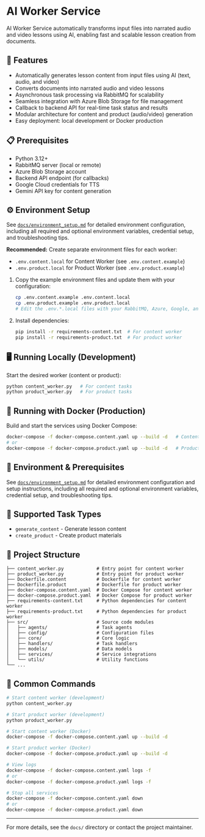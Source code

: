 # AI Worker Service

AI Worker Service automatically transforms input files into narrated audio and video lessons using AI, enabling fast and scalable lesson creation from documents.

## 🚀 Features

- Automatically generates lesson content from input files using AI (text, audio, and video)
- Converts documents into narrated audio and video lessons
- Asynchronous task processing via RabbitMQ for scalability
- Seamless integration with Azure Blob Storage for file management
- Callback to backend API for real-time task status and results
- Modular architecture for content and product (audio/video) generation
- Easy deployment: local development or Docker production

## 📋 Prerequisites

- Python 3.12+
- RabbitMQ server (local or remote)
- Azure Blob Storage account
- Backend API endpoint (for callbacks)
- Google Cloud credentials for TTS
- Gemini API key for content generation

## ⚙️ Environment Setup

See [`docs/environment_setup.md`](docs/environment_setup.md) for detailed environment configuration, including all required and optional environment variables, credential setup, and troubleshooting tips.

**Recommended:** Create separate environment files for each worker:

- `.env.content.local` for Content Worker (see `.env.content.example`)
- `.env.product.local` for Product Worker (see `.env.product.example`)

1. Copy the example environment files and update them with your configuration:

   ```bash
   cp .env.content.example .env.content.local
   cp .env.product.example .env.product.local
   # Edit the .env.*.local files with your RabbitMQ, Azure, Google, and API credentials
   ```

2. Install dependencies:

   ```bash
   pip install -r requirements-content.txt  # For content worker
   pip install -r requirements-product.txt  # For product worker
   ```

## 🖥️ Running Locally (Development)

Start the desired worker (content or product):

```bash
python content_worker.py   # For content tasks
python product_worker.py   # For product tasks
```

## 🐳 Running with Docker (Production)

Build and start the services using Docker Compose:

```bash
docker-compose -f docker-compose.content.yaml up --build -d   # Content worker
# or
docker-compose -f docker-compose.product.yaml up --build -d   # Product worker
```

## 🔑 Environment & Prerequisites

See [`docs/environment_setup.md`](docs/environment_setup.md) for detailed environment configuration and setup instructions, including all required and optional environment variables, credential setup, and troubleshooting tips.

## 📨 Supported Task Types

- `generate_content` - Generate lesson content
- `create_product` - Create product materials

## 📁 Project Structure

```
├── content_worker.py            # Entry point for content worker
├── product_worker.py            # Entry point for product worker
├── Dockerfile.content           # Dockerfile for content worker
├── Dockerfile.product           # Dockerfile for product worker
├── docker-compose.content.yaml  # Docker Compose for content worker
├── docker-compose.product.yaml  # Docker Compose for product worker
├── requirements-content.txt     # Python dependencies for content worker
├── requirements-product.txt     # Python dependencies for product worker
├── src/                         # Source code modules
│   ├── agents/                  # Task agents
│   ├── config/                  # Configuration files
│   ├── core/                    # Core logic
│   ├── handlers/                # Task handlers
│   ├── models/                  # Data models
│   ├── services/                # Service integrations
│   └── utils/                   # Utility functions
└── ...
```

## 🎯 Common Commands

```bash
# Start content worker (development)
python content_worker.py

# Start product worker (development)
python product_worker.py

# Start content worker (Docker)
docker-compose -f docker-compose.content.yaml up --build -d

# Start product worker (Docker)
docker-compose -f docker-compose.product.yaml up --build -d

# View logs
docker-compose -f docker-compose.content.yaml logs -f
# or
docker-compose -f docker-compose.product.yaml logs -f

# Stop all services
docker-compose -f docker-compose.content.yaml down
# or
docker-compose -f docker-compose.product.yaml down
```

---

For more details, see the `docs/` directory or contact the project maintainer.

